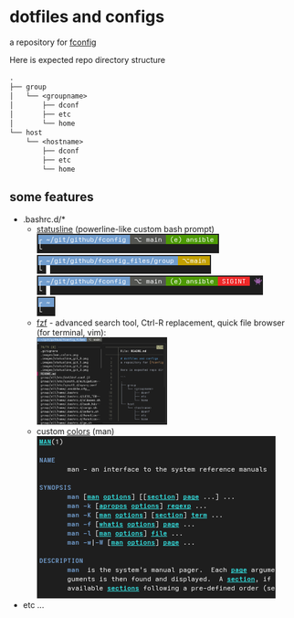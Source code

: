 # dotfiles and configs
a repository for [fconfig](https://github.com/goloshubov/fconfig)

Here is expected repo directory structure

```
.
├── group
│   └── <groupname>
│       ├── dconf
│       ├── etc
│       └── home
└── host
    └── <hostname>
        ├── dconf
        ├── etc
        └── home
```

## some features
- .bashrc.d/*
  - [statusline](group/workstations/home/.bashrc.d/z99_statusline.sh) (powerline-like custom bash prompt)\
    ![img](.images/statusline_git_0.png)\
    ![img](.images/statusline_git_1.png)\
    ![img](.images/statusline_git_2.png)\
    ![img](.images/statusline_git_3.png)
  - [fzf](group/workstations/home/.bashrc.d/fzf.sh) - advanced search tool, Ctrl-R replacement, quick file browser (for terminal, vim):\
    <img src=".images/fzf_file_browser.png" width="50%" height="50%">
  - custom [colors](group/all/home/.bashrc.d/LESS_TERMCAP.sh) (man)\
    ![img](.images/man_colors.png)
- etc ...
